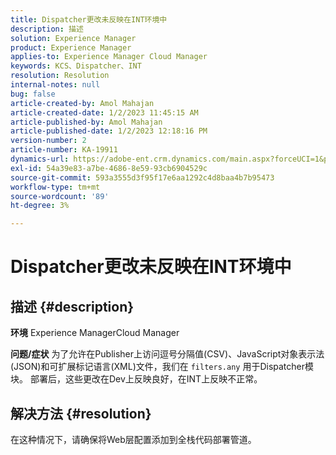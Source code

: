 ```yaml
---
title: Dispatcher更改未反映在INT环境中
description: 描述
solution: Experience Manager
product: Experience Manager
applies-to: Experience Manager Cloud Manager
keywords: KCS、Dispatcher、INT
resolution: Resolution
internal-notes: null
bug: false
article-created-by: Amol Mahajan
article-created-date: 1/2/2023 11:45:15 AM
article-published-by: Amol Mahajan
article-published-date: 1/2/2023 12:18:16 PM
version-number: 2
article-number: KA-19911
dynamics-url: https://adobe-ent.crm.dynamics.com/main.aspx?forceUCI=1&pagetype=entityrecord&etn=knowledgearticle&id=110e60e6-928a-ed11-81ac-6045bd006ce9
exl-id: 54a39e83-a7be-4686-8e59-93cb6904529c
source-git-commit: 593a3555d3f95f17e6aa1292c4d8baa4b7b95473
workflow-type: tm+mt
source-wordcount: '89'
ht-degree: 3%

---
```


# Dispatcher更改未反映在INT环境中

## 描述 {#description}

<b>环境</b>
Experience ManagerCloud Manager


<b>问题/症状</b>
为了允许在Publisher上访问逗号分隔值(CSV)、JavaScript对象表示法(JSON)和可扩展标记语言(XML)文件，我们在 `filters.any` 用于Dispatcher模块。 部署后，这些更改在Dev上反映良好，在INT上反映不正常。


## 解决方法 {#resolution}

在这种情况下，请确保将Web层配置添加到全栈代码部署管道。
